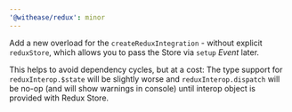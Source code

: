 ```yaml
---
'@withease/redux': minor
---
```


Add a new overload for the `createReduxIntegration` - without explicit `reduxStore`, which allows you to pass the Store via `setup` _Event_ later.

This helps to avoid dependency cycles, but at a cost:
The type support for `reduxInterop.$state` will be slightly worse and `reduxInterop.dispatch` will be no-op (and will show warnings in console) until interop object is provided with Redux Store.
